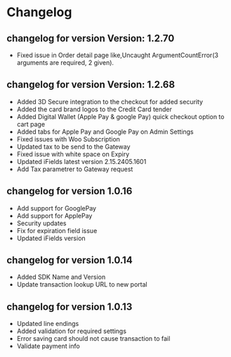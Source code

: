 # Changelog

## changelog for version Version: 1.2.70
- Fixed issue in Order detail page like,Uncaught ArgumentCountError(3 arguments are required, 2 given).

## changelog for version Version: 1.2.68
- Added 3D Secure integration to the checkout for added security 
- Added the card brand logos to the Credit Card tender 
- Added Digital Wallet (Apple Pay & google Pay) quick checkout option to cart page
- Added tabs for Apple Pay and Google Pay on Admin Settings  
- Fixed issues with Woo Subscription 
- Updated tax to be send to the Gateway
- Fixed issue with white space on Expiry
- Updated iFields latest version 2.15.2405.1601
- Add Tax parametrer to Gateway request 

## changelog for version 1.0.16

- Add support for GooglePay
- Add support for ApplePay
- Security updates
- Fix for expiration field issue
- Updated iFields version

## changelog for version 1.0.14

- Added SDK Name and Version
- Update transaction lookup URL to new portal

## changelog for version 1.0.13

- Updated line endings
- Added validation for required settings
- Error saving card should not cause transaction to fail
- Validate payment info
